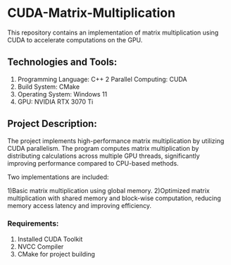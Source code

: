 # CUDA-Matrix-Multiplication
This repository contains an implementation of matrix multiplication using CUDA to accelerate computations on the GPU.

## Technologies and Tools:
1) Programming Language: C++
2 Parallel Computing: CUDA
3) Build System: CMake
4) Operating System: Windows 11
5) GPU: NVIDIA RTX 3070 Ti

## Project Description:
The project implements high-performance matrix multiplication by utilizing CUDA parallelism. The program computes matrix multiplication by distributing calculations across multiple GPU threads, significantly improving performance compared to CPU-based methods.

Two implementations are included:

1)Basic matrix multiplication using global memory.
2)Optimized matrix multiplication with shared memory and block-wise computation, reducing memory access latency and improving efficiency.

### Requirements:
1) Installed CUDA Toolkit
2) NVCC Compiler
3) CMake for project building
